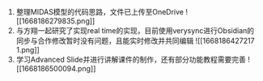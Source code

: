 1. 整理MIDAS模型的代码思路，文件已上传至OneDrive
![[1668186279835.png]]
2. 与方翔一起研究了实现real time的实现，目前使用verysync进行Obsidian的同步与合作修改暂时没有问题，且能实时修改并共同编辑
![[1668186427217 1.png]]
3. 学习Advanced Slide并进行讲解课件的制作，还有部分功能教程需要完善
![[1668186500094.png]]